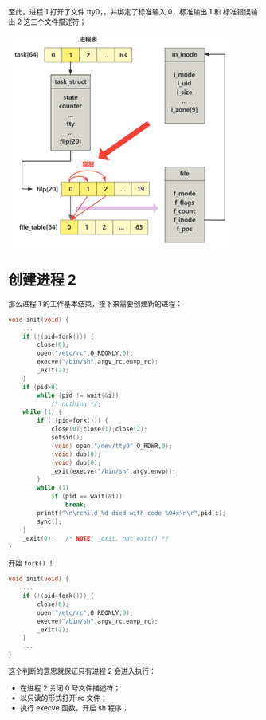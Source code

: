 至此，进程 1 打开了文件 tty0，，并绑定了标准输入 0，标准输出 1 和 标准错误输出 2 这三个文件描述符；

<img src="./pics/34-进程2的创建.assets/640 (9).png" alt="640 (9)" style="zoom:67%;" />



# 创建进程 2

那么进程 1 的工作基本结束，接下来需要创建新的进程：

````c
void init(void) {
    ...
    if (!(pid=fork())) {
        close(0);
        open("/etc/rc",O_RDONLY,0);
        execve("/bin/sh",argv_rc,envp_rc);
        _exit(2);
    }
    if (pid>0)
        while (pid != wait(&i))
            /* nothing */;
    while (1) {
        if (!(pid=fork())) {
            close(0);close(1);close(2);
            setsid();
            (void) open("/dev/tty0",O_RDWR,0);
            (void) dup(0);
            (void) dup(0);
            _exit(execve("/bin/sh",argv,envp));
        }
        while (1)
            if (pid == wait(&i))
                break;
        printf("\n\rchild %d died with code %04x\n\r",pid,i);
        sync();
    }
    _exit(0);   /* NOTE! _exit, not exit() */
}
````

开始 `fork()` ！

````c
void init(void) {
    ...
    if (!(pid=fork())) {
        close(0);
        open("/etc/rc",O_RDONLY,0);
        execve("/bin/sh",argv_rc,envp_rc);
        _exit(2);
    }
    ...
}
````

这个判断的意思就保证只有进程 2 会进入执行：

- 在进程 2 关闭 0 号文件描述符；
- 以只读的形式打开 rc 文件；
- 执行 execve 函数，开启 sh 程序；

